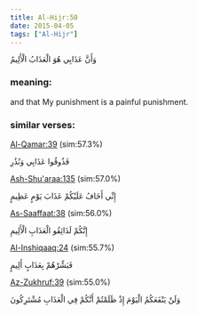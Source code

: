 ```yaml
---
title: Al-Hijr:50
date: 2015-04-05
tags: ["Al-Hijr"]
---
```

وَأَنَّ عَذَابِي هُوَ الْعَذَابُ الْأَلِيمُ
### meaning: 
and that My punishment is a painful punishment.
### similar verses: 

[Al-Qamar:39](/54/39) (sim:57.3%)

فَذُوقُوا عَذَابِي وَنُذُرِ

[Ash-Shu'araa:135](/26/135) (sim:57.0%)

إِنِّي أَخَافُ عَلَيْكُمْ عَذَابَ يَوْمٍ عَظِيمٍ

[As-Saaffaat:38](/37/38) (sim:56.0%)

إِنَّكُمْ لَذَائِقُو الْعَذَابِ الْأَلِيمِ

[Al-Inshiqaaq:24](/84/24) (sim:55.7%)

فَبَشِّرْهُمْ بِعَذَابٍ أَلِيمٍ

[Az-Zukhruf:39](/43/39) (sim:55.0%)

وَلَنْ يَنْفَعَكُمُ الْيَوْمَ إِذْ ظَلَمْتُمْ أَنَّكُمْ فِي الْعَذَابِ مُشْتَرِكُونَ
